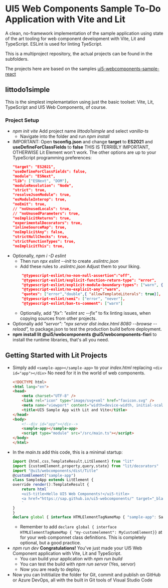 # UI5 Web Components Sample To-Do Application with Vite and Lit

A clean, no-framework implementation of the sample application using state of the art tooling for web component development with Vite, Lit and TypeScript.
ESLint is used for linting TyeScript.

This is a multiproject repository, the actual projects can be found in the subfolders.

The projects here are based on the samples [ui5-webcomponents-sample-react](https://github.com/SAP-samples/ui5-webcomponents-sample-react)

## littodo1simple
This is the simplest implemantation using just the basic toolset: Vite, Lit, TypeScript and UI5 Web Components, of course.

### Project Setup
- *npm init vite* Add project name *littodo1simple* and select *vanilla-ts*
    - Navigate into the folder and run *npm install*
- IMPORTANT: Open **tsconfig.json** and change **target** to **ES2021** and **useDefineForClassFields** to **false** 
THIS IS TERRIBLY IMPORTANT, OTHERWISE Lit Element won't work.
    The other options are up to your TypeScript programming preferences:
    ```json
    "target": "ES2021",
    "useDefineForClassFields": false,
    "module": "ESNext",
    "lib": ["ESNext", "DOM"],
    "moduleResolution": "Node",
    "strict": true,
    "resolveJsonModule": true,
    "esModuleInterop": true,
    "noEmit": true,
    // "noUnusedLocals": true,
    // "noUnusedParameters": true,
    "noImplicitReturns": true,
    "experimentalDecorators": true, 
    "inlineSourceMap": true, 
    "noImplicitAny": false,    
    "strictNullChecks": true,  
    "strictFunctionTypes": true, 
    "noImplicitThis": true, 
    ```
- Optionally, *npm i -D eslint*
    - Then run *npx eslint --init* to create *.eslintrc.json*
    - Add these rules to *.eslintrc.json* Adjust them to your liking.
    ```json
        "@typescript-eslint/no-non-null-assertion":"off",
        "@typescript-eslint/explicit-function-return-type": "error", 
        "@typescript-eslint/explicit-module-boundary-types": ["warn", {"allowArgumentsExplicitlyTypedAsAny":true}], 
        "@typescript-eslint/no-explicit-any":"warn", 
        "quotes": ["error","double",{ "allowTemplateLiterals": true}], 
        "@typescript-eslint/semi": ["error", "never"], 
        "@typescript-eslint/ban-ts-comment": ["warn"]      
    ```
    - Optionally, add *"fix": "eslint src --fix"* to fix linting issues, when copying sources from other projects.
- Optionally add *"servor": "npx servor dist index.html 8080 --browse --reload",* to package.json to test the production build before deployment.
- **npm install lit @ui5/webcomponents @ui5/webcomponents-fiori** to install the runtime libraries, that's all you need. 

## Getting Started with Lit Projects
- Simply add `<sample-app></sample-app>` to your *index.html* replacing `<div id="app"></div>` No need for it in the world of web components.
    ```html
    <!DOCTYPE html>
    <html lang="en">
    <head>
        <meta charset="UTF-8" />
        <link rel="icon" type="image/svg+xml" href="favicon.svg" />
        <meta name="viewport" content="width=device-width, initial-scale=1.0" />
        <title>UI5 Sample App with Lit and Vite</title>
    </head>
    <body>
        <!--div id="app"></div-->
        <sample-app></sample-app>
        <script type="module" src="/src/main.ts"></script>
    </body>
    </html>
    ```
- In the *main.ts* add this code, this is a minimal startup:
    ```ts
    import {html,css,TemplateResult,LitElement} from "lit"
    import {customElement,property,query,state} from "lit/decorators"
    import "@ui5/webcomponents/dist/Title"
    @customElement("sample-app")
    class SampleApp extends LitElement {
    override render():TemplateResult {
        return html`
        <ui5-title>Hello UI5 Web Components!</ui5-title>
        <a href="https://sap.github.io/ui5-webcomponents/" target="_blank">Documentation</a>
        `
    }  
    }
    declare global { interface HTMLElementTagNameMap { "sample-app": SampleApp}}
    ```
    - Remember to add `declare global { interface HTMLElementTagNameMap { "my-customelement": MyCustomElement}}` at for your web componnet class definitions. This is completely optional, but a good practice.
- *npm run dev* **Congratulations!** You've just made your UI5 Web Component application with Vite, Lit and TypeScript.
    - You can build your application with *npm run build*
    - You can test the build with *npm run servor* (Yes, servor)
    - Now you are ready to deploy.
- Now you can Inititialize the folder for Git, commit and publish on GitHub or Azure DevOps, all with the built in Git tools of Visual Studio Code

